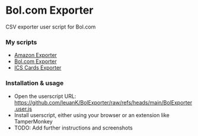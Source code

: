 # Bol.com Exporter
CSV exporter user script for Bol.com

### My scripts

- [Amazon Exporter](https://github.com/IeuanK/AmazonExporter)
- [Bol.com Exporter](https://github.com/IeuanK/BolExporter)
- [ICS Cards Exporter](https://github.com/IeuanK/ICS-Exporter)

### Installation & usage

- Open the userscript URL: https://github.com/IeuanK/BolExporter/raw/refs/heads/main/BolExporter.user.js
- Install userscript, either using your browser or an extension like TamperMonkey  
- TODO: Add further instructions and screenshots
